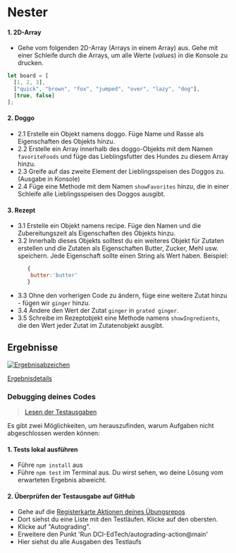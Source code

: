 # Nester

#### 1. 2D-Array
* Gehe vom folgenden 2D-Array (Arrays in einem Array) aus. Gehe mit einer Schleife durch die Arrays, um alle Werte (_values_) in die Konsole zu drucken.

```javascript
let board = [
  [1, 2, 3],
  ["quick", "brown", "fox", "jumped", "over", "lazy", "dog"],
  [true, false]
];
```

#### 2. Doggo
* 2.1 Erstelle ein Objekt namens doggo. Füge Name und Rasse als Eigenschaften des Objekts hinzu.
* 2.2 Erstelle ein Array innerhalb des doggo-Objekts mit dem Namen `favoriteFoods` und füge das Lieblingsfutter des Hundes zu diesem Array hinzu.
* 2.3 Greife auf das zweite Element der Lieblingsspeisen des Doggos zu. (Ausgabe in Konsole)
* 2.4 Füge eine Methode mit dem Namen `showFavorites` hinzu, die in einer Schleife alle Lieblingsspeisen des Doggos ausgibt.

#### 3. Rezept
* 3.1 Erstelle ein Objekt namens recipe. Füge den Namen und die Zubereitungszeit als Eigenschaften des Objekts hinzu.
* 3.2 Innerhalb dieses Objekts solltest du ein weiteres Objekt für Zutaten erstellen und die Zutaten als Eigenschaften Butter, Zucker, Mehl usw. speichern. Jede Eigenschaft sollte einen String als Wert haben. Beispiel:
  ```js
     {
      butter:'butter' 
     }
  ```
* 3.3 Ohne den vorherigen Code zu ändern, füge eine weitere Zutat hinzu - fügen wir `ginger` hinzu.
* 3.4 Ändere den Wert der Zutat `ginger` in `grated ginger`.
* 3.5 Schreibe im Rezeptobjekt eine Methode namens `showIngredients`, die den Wert jeder Zutat im Zutatenobjekt ausgibt.



[//]: # (autograding info start)
## Ergebnisse
  [![Ergebnisabzeichen](../../blob/badges/.github/badges/autograding/badge.svg)](https://github.com/DigitalCareerInstitute/PB-datastructure-nesting/actions)
  
  [Ergebnisdetails](https://github.com/DigitalCareerInstitute/PB-datastructure-nesting/actions)
  
  ### Debugging deines Codes
  > [Lesen der Testausgaben](https://github.com/DCI-EdTech/autograding-setup/wiki/Reading-test-outputs)
  
  Es gibt zwei Möglichkeiten, um herauszufinden, warum Aufgaben nicht abgeschlossen werden können:
  #### 1. Tests lokal ausführen
  - Führe `npm install` aus
  - Führe `npm test` im Terminal aus. Du wirst sehen, wo deine Lösung vom erwarteten Ergebnis abweicht.
  
  #### 2. Überprüfen der Testausgabe auf GitHub
  - Gehe auf die [Registerkarte Aktionen deines Übungsrepos](https://github.com/DigitalCareerInstitute/PB-datastructure-nesting/actions)
  - Dort siehst du eine Liste mit den Testläufen. Klicke auf den obersten.
  - Klicke auf "Autograding".
  - Erweitere den Punkt 'Run DCI-EdTech/autograding-action@main'
  - Hier siehst du alle Ausgaben des Testlaufs

[//]: # (autograding info end)
